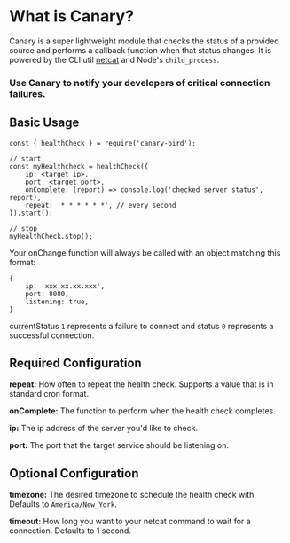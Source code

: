 # What is Canary?
Canary is a super lightweight module that checks the status of a provided
source and performs a callback function when that status changes. It is
powered by the CLI util [netcat](https://en.wikipedia.org/wiki/Netcat)
and Node's `child_process`.

### Use Canary to notify your developers of critical connection failures.

## Basic Usage
```
const { healthCheck } = require('canary-bird');

// start
const myHealthcheck = healthCheck({
    ip: <target ip>,
    port: <target port>,
    onComplete: (report) => console.log('checked server status', report),
    repeat: '* * * * * *', // every second
}).start();

// stop
myHealthCheck.stop();
```

Your onChange function will always be called with an object
matching this format:
```
{
    ip: 'xxx.xx.xx.xxx',
    port: 8080,
    listening: true,
}
```

currentStatus `1` represents a failure to connect and status `0` represents a
successful connection.

## Required Configuration
**repeat:** How often to repeat the health check. Supports a value that
is in standard cron format.

**onComplete:** The function to perform when the health check completes.

**ip:** The ip address of the server you'd like to check.

**port:** The port that the target service should be listening on.

## Optional Configuration

**timezone:** The desired timezone to schedule the health check with.
Defaults to `America/New_York`.

**timeout:** How long you want to your netcat command to wait for a
connection. Defaults to 1 second.
